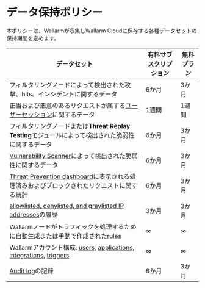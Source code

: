 # データ保持ポリシー

本ポリシーは、Wallarmが収集しWallarm Cloudに保存する各種データセットの保持期間を定めます。

| データセット                                                                                                                                                                                                                                | 有料サブスクリプション | 無料プラン |
|----------------------------------------------------------------------------------------------------------------------------------------------------------------------------------------------------------------------------------------|------------------|------------------|
| フィルタリングノードによって検出された攻撃、hits、インシデントに関するデータ                                                                                                                                                                         | 6か月        | 3か月 |
| 正当および悪意のあるリクエストが属する[ユーザーセッション](../api-sessions/overview.md)に関するデータ  | 1週間 | 1週間 |
| フィルタリングノードまたは**Threat Replay Testing**モジュールによって検出された脆弱性に関するデータ                                                                                                                                                                  | 6か月        | 3か月 |
| [Vulnerability Scanner](../api-attack-surface/api-surface.md#replacement-of-old-scanner)によって検出された脆弱性に関するデータ                                                                                                                                                                          | 6か月        | 3か月 |
| [Threat Prevention dashboard](../user-guides/dashboards/threat-prevention.md)に表示される処理済みおよびブロックされたリクエストに関する統計                                                                                                                          | 6か月        | 3か月 |
| [allowlisted, denylisted, and graylisted IP addresses](../user-guides/ip-lists/overview.md)の履歴                                                                                                                                                                     | 3か月         | 3か月 |
| Wallarmノードがトラフィックを処理するために自動生成または手動で作成された[rules](../user-guides/rules/rules.md)                                                                                                              | ∞                | ∞ |
| Wallarmアカウント構成: [users](../user-guides/settings/users.md), [applications](../user-guides/settings/applications.md), [integrations](../user-guides/settings/integrations/integrations-intro.md), [triggers](../user-guides/triggers/triggers.md) | ∞                | ∞ |
| [Audit log](../user-guides/settings/audit-log.md)の記録                                                                                                                                                                           | 6か月         | 3か月         |